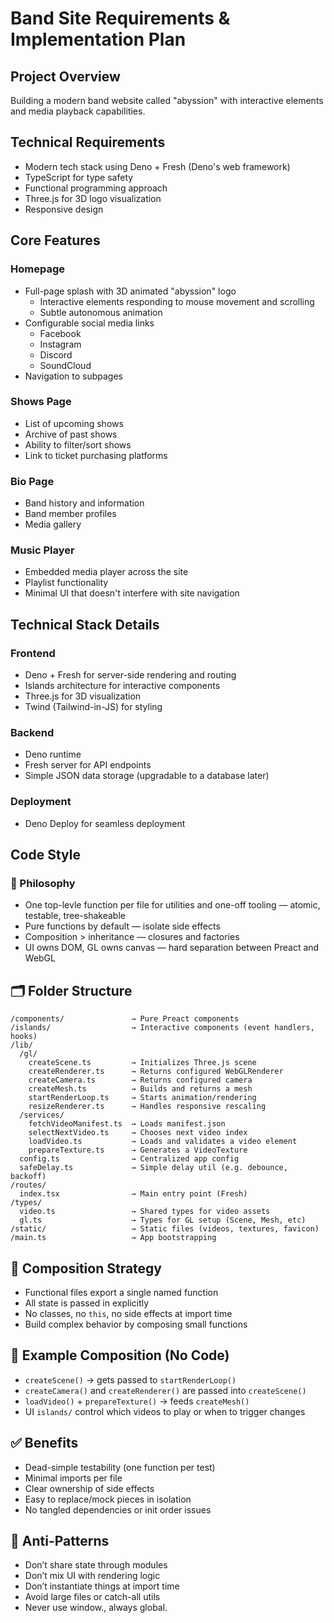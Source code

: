 # Band Site Requirements & Implementation Plan

## Project Overview

Building a modern band website called "abyssion" with interactive elements and media playback capabilities.

## Technical Requirements

- Modern tech stack using Deno + Fresh (Deno's web framework)
- TypeScript for type safety
- Functional programming approach
- Three.js for 3D logo visualization
- Responsive design

## Core Features

### Homepage

- Full-page splash with 3D animated "abyssion" logo
  - Interactive elements responding to mouse movement and scrolling
  - Subtle autonomous animation
- Configurable social media links
  - Facebook
  - Instagram
  - Discord
  - SoundCloud
- Navigation to subpages

### Shows Page

- List of upcoming shows
- Archive of past shows
- Ability to filter/sort shows
- Link to ticket purchasing platforms

### Bio Page

- Band history and information
- Band member profiles
- Media gallery

### Music Player

- Embedded media player across the site
- Playlist functionality
- Minimal UI that doesn't interfere with site navigation

## Technical Stack Details

### Frontend

- Deno + Fresh for server-side rendering and routing
- Islands architecture for interactive components
- Three.js for 3D visualization
- Twind (Tailwind-in-JS) for styling

### Backend

- Deno runtime
- Fresh server for API endpoints
- Simple JSON data storage (upgradable to a database later)

### Deployment

- Deno Deploy for seamless deployment

## Code Style

### 🎯 Philosophy

- One top-levle function per file for utilities and one-off tooling — atomic, testable, tree-shakeable
- Pure functions by default — isolate side effects
- Composition > inheritance — closures and factories
- UI owns DOM, GL owns canvas — hard separation between Preact and WebGL


## 🗂️ Folder Structure

```
/components/               → Pure Preact components
/islands/                  → Interactive components (event handlers, hooks)
/lib/
  /gl/
    createScene.ts         → Initializes Three.js scene
    createRenderer.ts      → Returns configured WebGLRenderer
    createCamera.ts        → Returns configured camera
    createMesh.ts          → Builds and returns a mesh
    startRenderLoop.ts     → Starts animation/rendering
    resizeRenderer.ts      → Handles responsive rescaling
  /services/
    fetchVideoManifest.ts  → Loads manifest.json
    selectNextVideo.ts     → Chooses next video index
    loadVideo.ts           → Loads and validates a video element
    prepareTexture.ts      → Generates a VideoTexture
  config.ts                → Centralized app config
  safeDelay.ts             → Simple delay util (e.g. debounce, backoff)
/routes/
  index.tsx                → Main entry point (Fresh)
/types/
  video.ts                 → Shared types for video assets
  gl.ts                    → Types for GL setup (Scene, Mesh, etc)
/static/                   → Static files (videos, textures, favicon)
/main.ts                   → App bootstrapping
```


## 🧩 Composition Strategy

- Functional files export a single named function
- All state is passed in explicitly
- No classes, no `this`, no side effects at import time
- Build complex behavior by composing small functions


## 🧬 Example Composition (No Code)

- `createScene()` → gets passed to `startRenderLoop()`
- `createCamera()` and `createRenderer()` are passed into `createScene()`
- `loadVideo()` + `prepareTexture()` → feeds `createMesh()`
- UI `islands/` control which videos to play or when to trigger changes


## ✅ Benefits

- Dead-simple testability (one function per test)
- Minimal imports per file
- Clear ownership of side effects
- Easy to replace/mock pieces in isolation
- No tangled dependencies or init order issues



## 🚫 Anti-Patterns

- Don’t share state through modules
- Don’t mix UI with rendering logic
- Don’t instantiate things at import time
- Avoid large files or catch-all utils
- Never use window., always global.